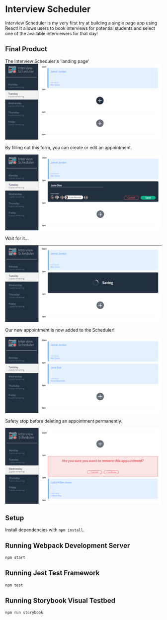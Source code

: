 # Interview Scheduler
Interview Scheduler is my very first try at building a single page app using React! It allows users to book interviews for potential students and select one of the available interviewers for that day!

## Final Product 

The Interview Scheduler's 'landing page'
!["The Interview Scheduler's 'landing page'."](https://github.com/lisafaggiolo/scheduler/blob/master/client/public/screenshots/landing-page.png)


By filling out this form, you can create or edit an appointment.

!["By filling out this form, you can create or edit an appointment."](https://github.com/lisafaggiolo/scheduler/blob/master/client/public/screenshots/create-appointment.png)


Wait for it...

!["Wait for it..."](https://github.com/lisafaggiolo/scheduler/blob/master/client/public/screenshots/saving.png)


Our new appointment is now added to the Scheduler!

!["Our new appointment is now added to the Scheduler!"](https://github.com/lisafaggiolo/scheduler/blob/master/client/public/screenshots/appointment-added.png)


Safety stop before deleting an appointment permanently.

!["Safety stop before deleting an appointment permanently."](https://github.com/lisafaggiolo/scheduler/blob/master/client/public/screenshots/safety-delete.png)





## Setup

Install dependencies with `npm install`.

## Running Webpack Development Server

```sh
npm start
```

## Running Jest Test Framework

```sh
npm test
```

## Running Storybook Visual Testbed

```sh
npm run storybook
```
